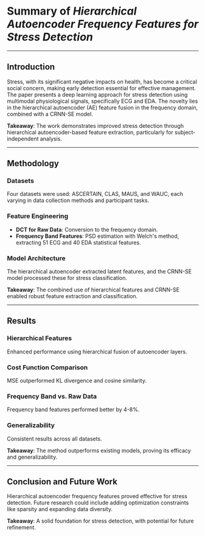 # Summary of *Hierarchical Autoencoder Frequency Features for Stress Detection*

---

## Introduction

Stress, with its significant negative impacts on health, has become a critical social concern, making early detection essential for effective management. The paper presents a deep learning approach for stress detection using multimodal physiological signals, specifically ECG and EDA. The novelty lies in the hierarchical autoencoder (AE) feature fusion in the frequency domain, combined with a CRNN-SE model.

**Takeaway**: The work demonstrates improved stress detection through hierarchical autoencoder-based feature extraction, particularly for subject-independent analysis.

---

## Methodology

### Datasets

Four datasets were used: ASCERTAIN, CLAS, MAUS, and WAUC, each varying in data collection methods and participant tasks.

### Feature Engineering

- **DCT for Raw Data**: Conversion to the frequency domain.
- **Frequency Band Features**: PSD estimation with Welch's method, extracting 51 ECG and 40 EDA statistical features.

### Model Architecture

The hierarchical autoencoder extracted latent features, and the CRNN-SE model processed these for stress classification.

**Takeaway**: The combined use of hierarchical features and CRNN-SE enabled robust feature extraction and classification.

---

## Results

### Hierarchical Features

Enhanced performance using hierarchical fusion of autoencoder layers.

### Cost Function Comparison

MSE outperformed KL divergence and cosine similarity.

### Frequency Band vs. Raw Data

Frequency band features performed better by 4-8%.

### Generalizability

Consistent results across all datasets.

**Takeaway**: The method outperforms existing models, proving its efficacy and generalizability.

---

## Conclusion and Future Work

Hierarchical autoencoder frequency features proved effective for stress detection. Future research could include adding optimization constraints like sparsity and expanding data diversity.

**Takeaway**: A solid foundation for stress detection, with potential for future refinement.

